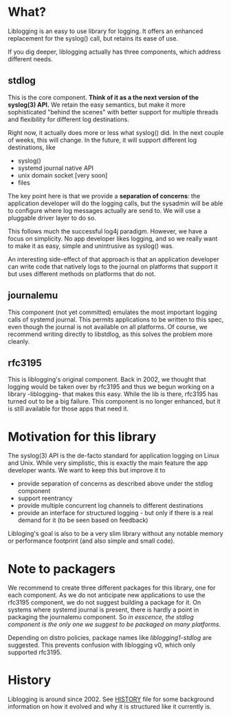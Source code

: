 What?
=====
Liblogging is an easy to use library for logging. It offers an enhanced
replacement for the syslog() call, but retains its ease of use.

If you dig deeper, liblogging actually has three components, which address
different needs.

stdlog
------
This is the core component. **Think of it as a the next version of the
syslog(3) API.** We retain the easy semantics, but make it more sophisticated
"behind the scenes" with better support for multiple threads and flexibility
for different log destinations.

Right now, it actually does more or less what syslog() did.  In the next couple
of weeks, this will change. In the future, it will support different log
destinations, like

* syslog()
* systemd journal native API
* unix domain socket [very soon]
* files

The key point here is that we provide a **separation of concerns**: the
application developer will do the logging calls, but the sysadmin will
be able to configure where log messages actually are send to. We will
use a pluggable driver layer to do so.

This follows much the successful log4j paradigm. However, we have a
focus on simplicity. No app developer likes logging, and so we really
want to make it as easy, simple and unintrusive as syslog() was.

An interesting side-effect of that approach is that an application developer
can write code that natively logs to the journal on platforms that support
it but uses different methods on platforms that do not.

journalemu
----------
This component (not yet committed) emulates the most important logging
calls of systemd journal. This permits applications to be written to this
spec, even though the journal is not available on all platforms. Of course,
we recommend writing directly to libstdlog, as this solves the problem
more cleanly.

rfc3195
-------
This is liblogging's original component. Back in 2002, we thought that
logging would be taken over by rfc3195 and thus we begun working on a
library -liblogging- that makes this easy. While the lib is there, rfc3195
has turned out to be a big failure. This component is no longer enhanced,
but it is still available for those apps that need it.

Motivation for this library
===========================
The syslog(3) API is the de-facto standard for application logging on Linux
and Unix. While very simplistic, this is exactly the main feature the app
developer wants. We want to keep this but improve it to

* provide separation of concerns as described above under the stdlog component
* support reentrancy
* provide multiple concurrent log channels to different destinations
* provide an interface for structured logging - but only if there
  is a real demand for it (to be seen based on feedback)

Libloging's goal is also to be a very slim library without any notable memory
or performance footprint (and also simple and small code).

Note to packagers
=================
We recommend to create three different packages for this library, one for
each component. As we do not anticipate new applications to use the
rfc3195 component, we do not suggest building a package for it. On systems
where systemd journal is present, there is hardly a point in packaging
the journalemu component. So *in esscence, the stdlog component is the only
one we suggest to be packaged on many platforms*.

Depending on distro policies, package names like *liblogging1-stdlog* are 
suggested. This prevents confusion with liblogging v0, which only supported
rfc3195.

History
=======
Liblogging is around since 2002. See [HISTORY](HISTORY.md) file for some
background information on how it evolved and why it is structured like
it currently is.
